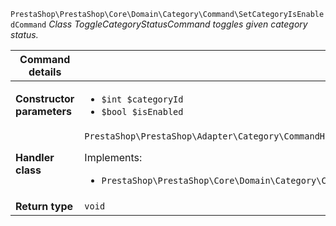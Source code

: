 `PrestaShop\PrestaShop\Core\Domain\Category\Command\SetCategoryIsEnabledCommand`
_Class ToggleCategoryStatusCommand toggles given category status._

| Command details            |    |
| -------------------------- | -- |
| **Constructor parameters** | <ul> <li>`$int $categoryId`</li>  <li>`$bool $isEnabled`</li> </ul> |
| **Handler class**          | `PrestaShop\PrestaShop\Adapter\Category\CommandHandler\SetCategoryIsEnabledHandler`  <p> Implements: </p> <ul>  <li>`PrestaShop\PrestaShop\Core\Domain\Category\CommandHandler\SetCategoryIsEnabledHandlerInterface`</li>  |
| **Return type** |  `void`  |
